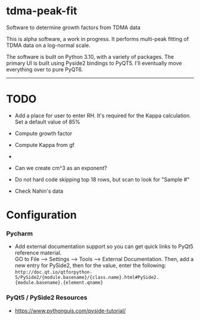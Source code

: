 # tdma-peak-fit
Software to determine growth factors from TDMA data

This is alpha software, a work in progress. It performs multi-peak fitting of TDMA data on a log-normal scale. 

The software is built on Python 3.10, with a variety of packages. The primary UI is built using Pyside2 bindings to PyQT5. I'll eventually move everything over to pure PyQT6. 

---

# TODO

* Add a place for user to enter RH. It's required for the Kappa calculation. Set a default value of 85%

* Compute growth factor
* Compute Kappa from gf
* 

* Can we create cm^3 as an exponent?
* Do not hard code skipping top 18 rows, but scan to look for "Sample #"

* Check Nahin's data

# Configuration

### Pycharm

* Add external documentation support so you can get quick links to PyQt5 reference material.   
  GO to File --> Settings --> Tools --> External Documentation. Then, add a new entry for PySide2, then for the value, enter the following:  
  `http://doc.qt.io/qtforpython-5/PySide2/{module.basename}/{class.name}.html#PySide2.{module.basename}.{element.qname}`
  
### PyQt5 / PySide2 Resources

* https://www.pythonguis.com/pyside-tutorial/
